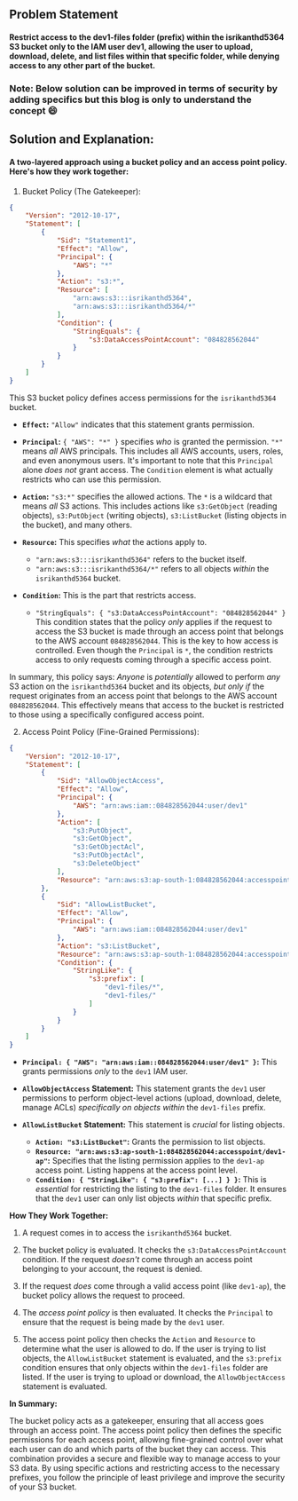 ## Problem Statement

#### Restrict access to the dev1-files folder (prefix) within the isrikanthd5364 S3 bucket only to the IAM user dev1, allowing the user to upload, download, delete, and list files within that specific folder, while denying access to any other part of the bucket.


### Note: Below solution can be improved in terms of security by adding specifics but this blog is only to understand the concept :smile:

## Solution and Explanation:

#### A two-layered approach using a bucket policy and an access point policy.  Here's how they work together:

1. Bucket Policy (The Gatekeeper):

```json
{
    "Version": "2012-10-17",
    "Statement": [
        {
            "Sid": "Statement1",
            "Effect": "Allow",
            "Principal": {
                "AWS": "*"
            },
            "Action": "s3:*",
            "Resource": [
                "arn:aws:s3:::isrikanthd5364",
                "arn:aws:s3:::isrikanthd5364/*"
            ],
            "Condition": {
                "StringEquals": {
                    "s3:DataAccessPointAccount": "084828562044"
                }
            }
        }
    ]
}
```

This S3 bucket policy defines access permissions for the `isrikanthd5364` bucket.

*   **`Effect`:** `"Allow"` indicates that this statement grants permission.

*   **`Principal`:** `{ "AWS": "*" }`  specifies *who* is granted the permission.  `"*"` means *all* AWS principals. This includes all AWS accounts, users, roles, and even anonymous users.  It's important to note that this `Principal` alone *does not* grant access. The `Condition` element is what actually restricts who can use this permission.

*   **`Action`:** `"s3:*"` specifies the allowed actions. The `*` is a wildcard that means *all* S3 actions. This includes actions like `s3:GetObject` (reading objects), `s3:PutObject` (writing objects), `s3:ListBucket` (listing objects in the bucket), and many others.

*   **`Resource`:** This specifies *what* the actions apply to.
    *   `"arn:aws:s3:::isrikanthd5364"` refers to the bucket itself.
    *   `"arn:aws:s3:::isrikanthd5364/*"` refers to all objects *within* the `isrikanthd5364` bucket.

*   **`Condition`:** This is the part that restricts access.
    *   `"StringEquals": { "s3:DataAccessPointAccount": "084828562044" }` This condition states that the policy *only* applies if the request to access the S3 bucket is made through an access point that belongs to the AWS account `084828562044`.  This is the key to how access is controlled.  Even though the `Principal` is `*`, the condition restricts access to only requests coming through a specific access point.

In summary, this policy says:  *Anyone* is *potentially* allowed to perform *any* S3 action on the `isrikanthd5364` bucket and its objects, *but only if* the request originates from an access point that belongs to the AWS account `084828562044`.  This effectively means that access to the bucket is restricted to those using a specifically configured access point.


2. Access Point Policy (Fine-Grained Permissions):

```json
{
    "Version": "2012-10-17",
    "Statement": [
        {
            "Sid": "AllowObjectAccess",
            "Effect": "Allow",
            "Principal": {
                "AWS": "arn:aws:iam::084828562044:user/dev1"
            },
            "Action": [
                "s3:PutObject",
                "s3:GetObject",
                "s3:GetObjectAcl",
                "s3:PutObjectAcl",
                "s3:DeleteObject"
            ],
            "Resource": "arn:aws:s3:ap-south-1:084828562044:accesspoint/dev1-ap/object/dev1-files/*"
        },
        {
            "Sid": "AllowListBucket",
            "Effect": "Allow",
            "Principal": {
                "AWS": "arn:aws:iam::084828562044:user/dev1"
            },
            "Action": "s3:ListBucket",
            "Resource": "arn:aws:s3:ap-south-1:084828562044:accesspoint/dev1-ap",
            "Condition": {
                "StringLike": {
                    "s3:prefix": [
                        "dev1-files/*",
                        "dev1-files/"
                    ]
                }
            }
        }
    ]
}
```

*   **`Principal: { "AWS": "arn:aws:iam::084828562044:user/dev1" }`:** This grants permissions *only* to the `dev1` IAM user.

*   **`AllowObjectAccess` Statement:** This statement grants the `dev1` user permissions to perform object-level actions (upload, download, delete, manage ACLs) *specifically on objects within* the `dev1-files` prefix.

*   **`AllowListBucket` Statement:** This statement is *crucial* for listing objects.
    *   **`Action: "s3:ListBucket"`:**  Grants the permission to list objects.
    *   **`Resource: "arn:aws:s3:ap-south-1:084828562044:accesspoint/dev1-ap"`:**  Specifies that the listing permission applies to the `dev1-ap` access point.  Listing happens at the access point level.
    *   **`Condition: { "StringLike": { "s3:prefix": [...] } }`:**  This is *essential* for restricting the listing to the `dev1-files` folder.  It ensures that the `dev1` user can only list objects *within* that specific prefix.

**How They Work Together:**

1.  A request comes in to access the `isrikanthd5364` bucket.

2.  The bucket policy is evaluated.  It checks the `s3:DataAccessPointAccount` condition.  If the request *doesn't* come through an access point belonging to your account, the request is denied.

3.  If the request *does* come through a valid access point (like `dev1-ap`), the bucket policy allows the request to proceed.

4.  The *access point policy* is then evaluated.  It checks the `Principal` to ensure that the request is being made by the `dev1` user.

5.  The access point policy then checks the `Action` and `Resource` to determine what the user is allowed to do.  If the user is trying to list objects, the `AllowListBucket` statement is evaluated, and the `s3:prefix` condition ensures that only objects within the `dev1-files` folder are listed.  If the user is trying to upload or download, the `AllowObjectAccess` statement is evaluated.

**In Summary:**

The bucket policy acts as a gatekeeper, ensuring that all access goes through an access point.  The access point policy then defines the specific permissions for each access point, allowing fine-grained control over what each user can do and which parts of the bucket they can access.  This combination provides a secure and flexible way to manage access to your S3 data.  By using specific actions and restricting access to the necessary prefixes, you follow the principle of least privilege and improve the security of your S3 bucket.


